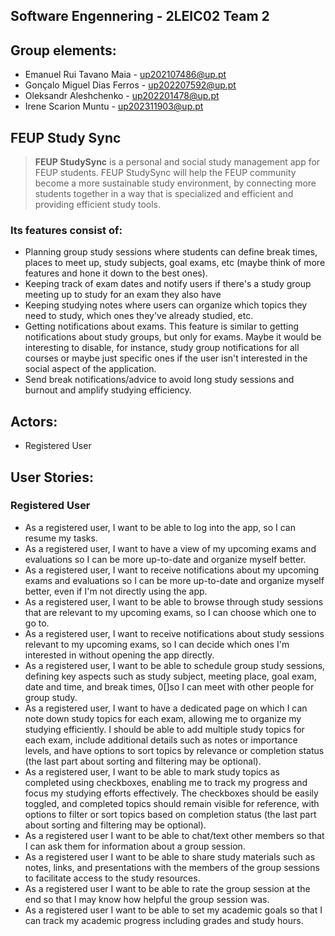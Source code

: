 ## Software Engennering - 2LEIC02 Team 2

## Group elements:
- Emanuel Rui Tavano Maia - up202107486@up.pt
- Gonçalo Miguel Dias Ferros - up202207592@up.pt
- Oleksandr Aleshchenko - up202201478@up.pt
- Irene Scarion Muntu - up202311903@up.pt

## FEUP Study Sync
> **FEUP StudySync** is a personal and social study management app for FEUP students. FEUP StudySync will help the FEUP community become a more sustainable study environment, by connecting more students together in a way that is specialized and efficient and providing efficient study tools.

### Its features consist of:
- Planning group study sessions where students can define break times, places to meet up, study subjects, goal exams, etc (maybe think of more features and hone it down to the best ones).
- Keeping track of exam dates and notify users if there's a study group meeting up to study for an exam they also have 
- Keeping studying notes where users can organize which topics they need to study, which ones they've already studied, etc.
- Getting notifications about exams. This feature is similar to getting notifications about study groups, but only for exams. Maybe it would be interesting to disable, for instance, study group notifications for all courses or maybe just specific ones if the user isn't interested in the social aspect of the application.
- Send break notifications/advice to avoid long study sessions and burnout and amplify studying efficiency.

## Actors:
- Registered User

## User Stories:

### **Registered User**
- As a registered user, I want to be able to log into the app, so I can resume my tasks.
- As a registered user, I want to have a view of my upcoming exams and evaluations so I can be more up-to-date and organize myself better.
- As a registered user, I want to receive notifications about my upcoming exams and evaluations so I can be more up-to-date and organize myself better, even if I'm not directly using the app.
- As a registered user, I want to be able to browse through study sessions that are relevant to my upcoming exams, so I can choose which one to go to.
- As a registered user, I want to receive notifications about study sessions relevant to my upcoming exams, so I can decide which ones I'm interested in without opening the app directly. 
- As a registered user, I want to be able to schedule group study sessions, defining key aspects such as study subject, meeting place, goal exam, date and time, and break times, 0[]so I can meet with other people for group study.
- As a registered user, I want to have a dedicated page on which I can note down study topics for each exam, allowing me to organize my studying efficiently. I should be able to add multiple study topics for each exam, include additional details such as notes or importance levels, and have options to sort topics by relevance or completion status (the last part about sorting and filtering may be optional).
- As a registered user, I want to be able to mark study topics as completed using checkboxes, enabling me to track my progress and focus my studying efforts effectively. The checkboxes should be easily toggled, and completed topics should remain visible for reference, with options to filter or sort topics based on completion status (the last part about sorting and filtering may be optional).
- As a registered user I want to be able to chat/text other members so that I can ask them for information about a group session.
- As a registered user I want to be able to share study materials such as notes, links, and presentations with the members of the group sessions to facilitate access to the study resources.
- As a registered user I want to be able to rate the group session at the end so that I may know how helpful the group session was.
- As a registered user I want to be able to set my academic goals so that I can track my academic progress including grades and study hours.


